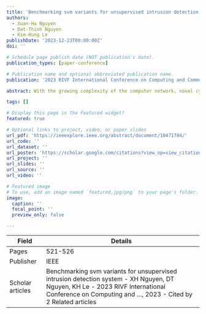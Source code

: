 ```yaml
---
title: 'Benchmarking svm variants for unsupervised intrusion detection system'
authors:
  - Xuan-Ha Nguyen
  - Dat-Thinh Nguyen
  - Kim-Hung Le
publishDate: '2023-12-23T00:00:00Z'
doi: ''

# Schedule page publish date (NOT publication's date).
publication_types: [paper-conference]

# Publication name and optional abbreviated publication name.
publication: '2023 RIVF International Conference on Computing and Communication Technologies (RIVF)'

abstract: With the growing complexity of the computer network, novel cyber-attacks have been emerging rapidly, increasing the demand for unsupervised learning-based intrusion detection systems (IDS). While SVM-based algorithms are a popular solutions for anomaly IDSs, it is lacking studies that comprehensively evaluating the performance of these algorithms. Therefore, this paper aims to address the gap by quantitatively benchmarking 11 variants of SVM algorithms within four popular network intrusion datasets, including BoT-IoT, N-BaIoT, CIC-IDS-2017, and CIC-DDoS-2019. Our comprehensive analysis, involving over 400 model-attack pairs with thousands of experiment trials, provides invaluable insights into the capabilities and limitations of these algorithms. The findings offer guidance for the practical application of SVM-based techniques in IDS, enhance cybersecurity, and foster more secure, resilient network …

tags: []

# Display this page in the Featured widget?
featured: true

# Optional links to project, video, or paper slides
url_pdf: 'https://ieeexplore.ieee.org/abstract/document/10471784/'
url_code: ''
url_dataset: ''
url_poster: 'https://scholar.google.com/citations?view_op=view_citation&hl=en&user=6bDvWw0AAAAJ&pagesize=100&citation_for_view=6bDvWw0AAAAJ:ns9cj8rnVeAC'
url_project: ''
url_slides: ''
url_source: ''
url_video: ''

# Featured image
# To use, add an image named `featured.jpg/png` to your page's folder.
image:
  caption: ''
  focal_point: ''
  preview_only: false

---
```


|Field|Details|
|-----|-------|
|Pages|521-526|
|Publisher|IEEE|
|Scholar articles|Benchmarking svm variants for unsupervised intrusion detection system - XH Nguyen, DT Nguyen, KH Le - 2023 RIVF International Conference on Computing and …, 2023 - Cited by 2 Related articles|
